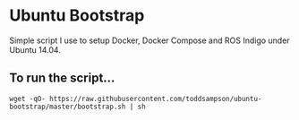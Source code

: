 # Ubuntu Bootstrap

Simple script I use to setup Docker, Docker Compose and ROS Indigo under Ubuntu 14.04.

## To run the script...

`wget -qO- https://raw.githubusercontent.com/toddsampson/ubuntu-bootstrap/master/bootstrap.sh | sh`
